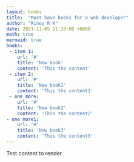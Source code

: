 ```yaml
---
layout: books
title:  "Must have books for a web developer"
author: "Rinoy R K"
date: 2021-11-05 11:33:00 +0800
math: true
mermaid: true
books:
 - item 1:
    url: '#'
    title: 'New book'
    content: 'This the content'
 - item 2:
    url: '#'
    title: 'New book1'
    content: 'This the content1'
 - one more:
    url: '#'
    title: 'New book2'
    content: 'This the content2'
- one more1:
    url: '#'
    title: 'New book3'
    content: 'This the content3'
---
```


Test content to render